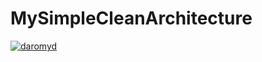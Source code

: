 # MySimpleCleanArchitecture
[![daromyd](https://app.circleci.com/pipelines/gh/daromyd/MySimpleCleanArchitecture.svg?style=svg)](https://app.circleci.com/pipelines/github/daromyd/MySimpleCleanArchitecture)
